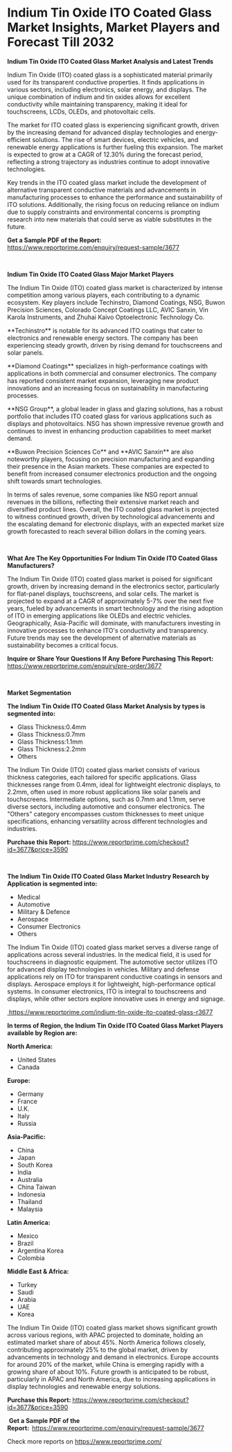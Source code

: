 <p><h1>Indium Tin Oxide ITO Coated Glass Market Insights, Market Players and Forecast Till 2032</h1></p><p><strong>Indium Tin Oxide ITO Coated Glass Market Analysis and Latest Trends</strong></p>
<p><p>Indium Tin Oxide (ITO) coated glass is a sophisticated material primarily used for its transparent conductive properties. It finds applications in various sectors, including electronics, solar energy, and displays. The unique combination of indium and tin oxides allows for excellent conductivity while maintaining transparency, making it ideal for touchscreens, LCDs, OLEDs, and photovoltaic cells.</p><p>The market for ITO coated glass is experiencing significant growth, driven by the increasing demand for advanced display technologies and energy-efficient solutions. The rise of smart devices, electric vehicles, and renewable energy applications is further fueling this expansion. The market is expected to grow at a CAGR of 12.30% during the forecast period, reflecting a strong trajectory as industries continue to adopt innovative technologies.</p><p>Key trends in the ITO coated glass market include the development of alternative transparent conductive materials and advancements in manufacturing processes to enhance the performance and sustainability of ITO solutions. Additionally, the rising focus on reducing reliance on indium due to supply constraints and environmental concerns is prompting research into new materials that could serve as viable substitutes in the future.</p></p>
<p><strong>Get a Sample PDF of the Report:&nbsp;</strong> <a href="https://www.reportprime.com/enquiry/request-sample/3677?utm_campaign=2758&utm_medium=2&utm_source=Github&utm_content=ia&utm_term=18032025&utm_id=indium-tin-oxide-ito-coated-glass">https://www.reportprime.com/enquiry/request-sample/3677</a></p>
<p>&nbsp;</p>
<p><strong>Indium Tin Oxide ITO Coated Glass Major Market Players</strong></p>
<p><p>The Indium Tin Oxide (ITO) coated glass market is characterized by intense competition among various players, each contributing to a dynamic ecosystem. Key players include Techinstro, Diamond Coatings, NSG, Buwon Precision Sciences, Colorado Concept Coatings LLC, AVIC Sanxin, Vin Karola Instruments, and Zhuhai Kaivo Optoelectronic Technology Co. </p><p>**Techinstro** is notable for its advanced ITO coatings that cater to electronics and renewable energy sectors. The company has been experiencing steady growth, driven by rising demand for touchscreens and solar panels. </p><p>**Diamond Coatings** specializes in high-performance coatings with applications in both commercial and consumer electronics. The company has reported consistent market expansion, leveraging new product innovations and an increasing focus on sustainability in manufacturing processes.</p><p>**NSG Group**, a global leader in glass and glazing solutions, has a robust portfolio that includes ITO coated glass for various applications such as displays and photovoltaics. NSG has shown impressive revenue growth and continues to invest in enhancing production capabilities to meet market demand.</p><p>**Buwon Precision Sciences Co** and **AVIC Sanxin** are also noteworthy players, focusing on precision manufacturing and expanding their presence in the Asian markets. These companies are expected to benefit from increased consumer electronics production and the ongoing shift towards smart technologies.</p><p>In terms of sales revenue, some companies like NSG report annual revenues in the billions, reflecting their extensive market reach and diversified product lines. Overall, the ITO coated glass market is projected to witness continued growth, driven by technological advancements and the escalating demand for electronic displays, with an expected market size growth forecasted to reach several billion dollars in the coming years.</p></p>
<p>&nbsp;</p>
<p><strong>What Are The Key Opportunities For Indium Tin Oxide ITO Coated Glass Manufacturers?</strong></p>
<p><p>The Indium Tin Oxide (ITO) coated glass market is poised for significant growth, driven by increasing demand in the electronics sector, particularly for flat-panel displays, touchscreens, and solar cells. The market is projected to expand at a CAGR of approximately 5-7% over the next five years, fueled by advancements in smart technology and the rising adoption of ITO in emerging applications like OLEDs and electric vehicles. Geographically, Asia-Pacific will dominate, with manufacturers investing in innovative processes to enhance ITO's conductivity and transparency. Future trends may see the development of alternative materials as sustainability becomes a critical focus.</p></p>
<p><strong>Inquire or Share Your Questions If Any Before Purchasing This Report:</strong> <a href="https://www.reportprime.com/enquiry/pre-order/3677?utm_campaign=2758&utm_medium=2&utm_source=Github&utm_content=ia&utm_term=18032025&utm_id=indium-tin-oxide-ito-coated-glass">https://www.reportprime.com/enquiry/pre-order/3677</a></p>
<p>&nbsp;</p>
<p><strong>Market Segmentation</strong></p>
<p><strong>The Indium Tin Oxide ITO Coated Glass Market Analysis by types is segmented into:</strong></p>
<p><ul><li>Glass Thickness:0.4mm</li><li>Glass Thickness:0.7mm</li><li>Glass Thickness:1.1mm</li><li>Glass Thickness:2.2mm</li><li>Others</li></ul></p>
<p><p>The Indium Tin Oxide (ITO) coated glass market consists of various thickness categories, each tailored for specific applications. Glass thicknesses range from 0.4mm, ideal for lightweight electronic displays, to 2.2mm, often used in more robust applications like solar panels and touchscreens. Intermediate options, such as 0.7mm and 1.1mm, serve diverse sectors, including automotive and consumer electronics. The "Others" category encompasses custom thicknesses to meet unique specifications, enhancing versatility across different technologies and industries.</p></p>
<p><strong>Purchase this Report:&nbsp;</strong><a href="https://www.reportprime.com/checkout?id=3677&price=3590&utm_campaign=2758&utm_medium=2&utm_source=Github&utm_content=ia&utm_term=18032025&utm_id=indium-tin-oxide-ito-coated-glass">https://www.reportprime.com/checkout?id=3677&price=3590</a></p>
<p>&nbsp;</p>
<p><strong>The Indium Tin Oxide ITO Coated Glass Market Industry Research by Application is segmented into:</strong></p>
<p><ul><li>Medical</li><li>Automotive</li><li>Military & Defence</li><li>Aerospace</li><li>Consumer Electronics</li><li>Others</li></ul></p>
<p><p>The Indium Tin Oxide (ITO) coated glass market serves a diverse range of applications across several industries. In the medical field, it is used for touchscreens in diagnostic equipment. The automotive sector utilizes ITO for advanced display technologies in vehicles. Military and defense applications rely on ITO for transparent conductive coatings in sensors and displays. Aerospace employs it for lightweight, high-performance optical systems. In consumer electronics, ITO is integral to touchscreens and displays, while other sectors explore innovative uses in energy and signage.</p></p>
<p><a href="https://www.reportprime.com/indium-tin-oxide-ito-coated-glass-r3677?utm_campaign=2758&utm_medium=2&utm_source=Github&utm_content=ia&utm_term=18032025&utm_id=indium-tin-oxide-ito-coated-glass">&nbsp;https://www.reportprime.com/indium-tin-oxide-ito-coated-glass-r3677</a></p>
<p><strong>In terms of Region, the Indium Tin Oxide ITO Coated Glass Market Players available by Region are:</strong></p>
<p>
    <p> <strong> North America: </strong>
        <ul>
            <li>United States</li>
            <li>Canada</li>
        </ul>
        </p> 
    <p> <strong> Europe: </strong>
        <ul>
            <li>Germany</li>
            <li>France</li>
            <li>U.K.</li>
            <li>Italy</li>
            <li>Russia</li>
        </ul>
        </p> 
    <p> <strong> Asia-Pacific: </strong>
        <ul>
            <li>China</li>
            <li>Japan</li>
            <li>South Korea</li>
            <li>India</li>
            <li>Australia</li>
            <li>China Taiwan</li>
            <li>Indonesia</li>
            <li>Thailand</li>
            <li>Malaysia</li>
        </ul>
        </p> 
    <p> <strong> Latin America: </strong>
        <ul>
            <li>Mexico</li>
            <li>Brazil</li>
            <li>Argentina Korea</li>
            <li>Colombia</li>
        </ul>
        </p> 
    <p> <strong> Middle East & Africa: </strong>
        <ul>
            <li>Turkey</li>
            <li>Saudi</li>
            <li>Arabia</li>
            <li>UAE</li>
            <li>Korea</li>
        </ul>
    </p>
    </p>
<p><p>The Indium Tin Oxide (ITO) coated glass market shows significant growth across various regions, with APAC projected to dominate, holding an estimated market share of about 45%. North America follows closely, contributing approximately 25% to the global market, driven by advancements in technology and demand in electronics. Europe accounts for around 20% of the market, while China is emerging rapidly with a growing share of about 10%. Future growth is anticipated to be robust, particularly in APAC and North America, due to increasing applications in display technologies and renewable energy solutions.</p></p>
<p><strong>Purchase this Report: </strong><a href="https://www.reportprime.com/checkout?id=3677&price=3590&utm_campaign=2758&utm_medium=2&utm_source=Github&utm_content=ia&utm_term=18032025&utm_id=indium-tin-oxide-ito-coated-glass">https://www.reportprime.com/checkout?id=3677&price=3590</a></p>
<p>&nbsp;<strong>Get a Sample PDF of the Report:&nbsp;&nbsp;</strong><a href="https://www.reportprime.com/enquiry/request-sample/3677?utm_campaign=2758&utm_medium=2&utm_source=Github&utm_content=ia&utm_term=18032025&utm_id=indium-tin-oxide-ito-coated-glass">https://www.reportprime.com/enquiry/request-sample/3677</a></p>
<p><strong></strong></p>
<p>Check more reports on <a href="https://www.reportprime.com/?utm_campaign=2758&utm_medium=2&utm_source=Github&utm_content=ia&utm_term=18032025&utm_id=indium-tin-oxide-ito-coated-glass">https://www.reportprime.com/</a></p>
